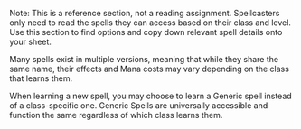 Note: This is a reference section, not a reading assignment. Spellcasters only need to read the spells they can access based on their class and level. Use this section to find options and copy down relevant spell details onto your sheet.

  

Many spells exist in multiple versions, meaning that while they share the same name, their effects and Mana costs may vary depending on the class that learns them. 

When learning a new spell, you may choose to learn a Generic spell instead of a class-specific one. Generic Spells are universally accessible and function the same regardless of which class learns them.